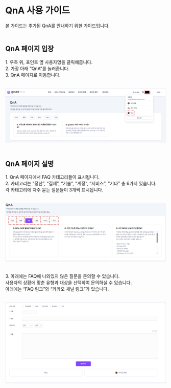 # **QnA 사용 가이드**

본 가이드는 추가된 QnA를 안내하기 위한 가이드입니다. <br><br>

## **QnA 페이지 입장**

1\. 우측 위, 포인트 옆 사용자명을 클릭해줍니다.<br>
2\. 가장 아래 “QnA”를 눌러줍니다. <br>
3\. QnA 페이지로 이동합니다.<br><br>

![QnA 입장 이미지.PNG](img/QnA-user-guide/QnA%20입장%20이미지.PNG)<br><br>
    

## **QnA 페이지 설명**

1\. QnA 페이지에서 FAQ 카테고리들이 표시됩니다. <br>
2\. 카테고리는 “정산”, “결제”, “기술”, “계정”, “서비스”, “기타” 총 6가지 있습니다. <br>
각 카테고리에 자주 묻는 질문들이 3개씩 표시됩니다. <br><br>

![QnA FAQ 카테고리 이미지.jpg](img/QnA-user-guide/QnA%20FAQ%20카테고리%20이미지.jpg)<br><br>
    
3\. 아래에는 FAQ에 나와있지 않은 질문을 문의할 수 있습니다.<br>
사용자의 상황에 맞춘 유형과 대상을 선택하여 문의하실 수 있습니다.<br>
아래에는 “FAQ 링크”와 “카카오 채널 링크”가 있습니다.<br><br>

![QnA 문의하기.PNG](img/QnA-user-guide/QnA%20문의하기.PNG)